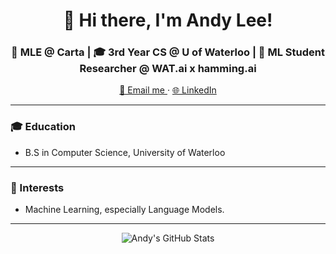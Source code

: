 <h1 align="center">👋 Hi there, I'm Andy Lee!</h1>

<h3 align="center">🚀 MLE @ Carta | 🎓 3rd Year CS @ U of Waterloo | 🤖 ML Student Researcher @ WAT.ai x hamming.ai </h3>

<p align="center">
  <a href="mailto:techandy42@gmail.com">
    📧 Email me
  </a>
  ·
  <a href="https://www.linkedin.com/in/andy-lee-b68302232/">  <!-- Update with your LinkedIn profile -->
    🌐 LinkedIn
  </a>
</p>

---

### 🎓 Education 

- B.S in Computer Science, University of Waterloo

---

### 🌱 Interests 

- Machine Learning, especially Language Models.

---

<p align="center">
  <img src="https://github-readme-stats.vercel.app/api?username=techandy42&show_icons=true" alt="Andy's GitHub Stats" />
</p>
